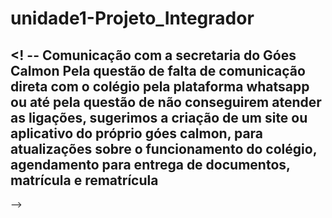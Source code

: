 # unidade1-Projeto_Integrador

<! --
**Comunicação com a secretaria do Góes Calmon**
Pela questão de falta de comunicação direta com o colégio pela plataforma whatsapp ou até pela questão de não conseguirem atender as ligações, sugerimos a criação de um site ou aplicativo do próprio góes calmon, para atualizações sobre o funcionamento do colégio, agendamento para entrega de documentos, matrícula e rematrícula
- 
-->
